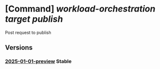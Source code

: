 # [Command] _workload-orchestration target publish_

Post request to publish

## Versions

### [2025-01-01-preview](/Resources/mgmt-plane/L3N1YnNjcmlwdGlvbnMve30vcmVzb3VyY2Vncm91cHMve30vcHJvdmlkZXJzL21pY3Jvc29mdC5lZGdlL3RhcmdldHMve30vcHVibGlzaHNvbHV0aW9udmVyc2lvbg==/2025-01-01-preview.xml) **Stable**

<!-- mgmt-plane /subscriptions/{}/resourcegroups/{}/providers/microsoft.edge/targets/{}/publishsolutionversion 2025-01-01-preview -->
